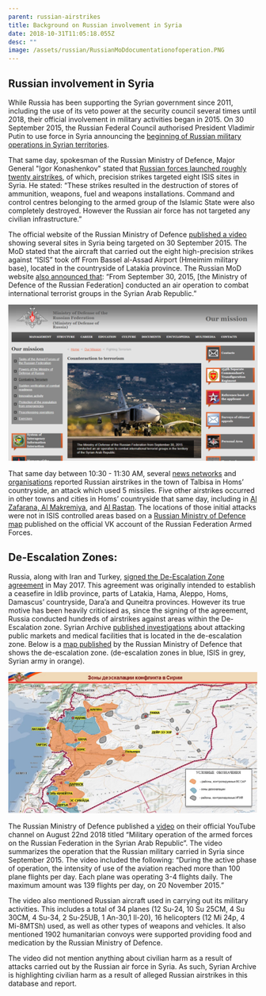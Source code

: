 ```yaml
---
parent: russian-airstrikes
title: Background on Russian involvement in Syria
date: 2018-10-31T11:05:18.055Z
desc: ""
image: /assets/russian/RussianMoDdocumentationofoperation.PNG
---
```



## Russian involvement in Syria

While Russia has been supporting the Syrian government since 2011, including the use of its veto power at the security council several times until 2018, their official involvement in military activities began in 2015. On 30 September 2015, the Russian Federal Council authorised President Vladimir Putin to use force in Syria announcing the [beginning of Russian military operations in Syrian territories](https://www.youtube.com/watch?v=qblmOvkV9KM).

That same day, spokesman of the Russian Ministry of Defence, Major General "Igor Konashenkov" stated that [Russian forces launched roughly twenty airstrikes](https://www.youtube.com/watch?v=qblmOvkV9KM), of which, precision strikes targeted eight ISIS sites in Syria. He stated: “These strikes resulted in the destruction of stores of ammunition, weapons, fuel and weapons installations. Command and control centres belonging to the armed group of the Islamic State were also completely destroyed. However the Russian air force has not targeted any civilian infrastructure.”

The official website of the Russian Ministry of Defence [published a video](http://eng.mil.ru/en/news_page/country/more.htm?id=12059172@egNews) showing several sites in Syria being targeted on 30 September 2015. The MoD stated that the aircraft that carried out the eight high-precision strikes against “ISIS” took off From Bassel al-Assad Airport (Hmeimim military base), located in the countryside of Latakia province. The Russian MoD website [also announced that](https://structure.mil.ru/mission/fight_against_terrorism.htm): “From September 30, 2015, [the Ministry of Defence of the Russian Federation] conducted an air operation to combat international terrorist groups in the Syrian Arab Republic.”

![Russian Ministry of Defence announcing air operation in Syria](/assets/russian/ru-mod-website.png)

That same day between 10:30 - 11:30 AM, several [news networks](https://www.youtube.com/watch?v=KqEtOd5Mypg) and [organisations](http://www.vdc-sy.info/pdf/reports/1444252328-Arabic.pdf) reported Russian airstrikes in the town of Talbisa in Homs’ countryside, an attack which used 5 missiles. Five other airstrikes occurred in other towns and cities in Homs’ countryside that same day, including in [Al Zafarana, Al Makremiya](https://vdc-sy.net/report-on-russian-attacks-ar/), and [Al Rastan](https://www.youtube.com/watch?v=lIX_NE2R5ms). The locations of those initial attacks were not in ISIS controlled areas based on a [Russian Ministry of Defence map](https://vk.com/wall-3457550_23655) published on the official VK account of the Russian Federation Armed Forces.


## De-Escalation Zones:

Russia, along with Iran and Turkey, [signed the De-Escalation Zone agreement](https://www.youtube.com/watch?v=5cF-gIL8yzk) in May 2017. This agreement was originally intended to establish a ceasefire in Idlib province, parts of Latakia, Hama, Aleppo, Homs, Damascus’ countryside, Dara’a and Quneitra provinces. However its true motive has been heavily criticised as, since the signing of the agreement, Russia conducted hundreds of airstrikes against areas within the De-Escalation zone. Syrian Archive [published investigations](https://syrianarchive.org/en/investigations) about attacking public markets and medical facilities that is located in the de-escalation zone. Below is a [map published](https://function.mil.ru/news_page/intrel/more.htm?id=12121964%40egNews) by the Russian Ministry of Defence that shows the de-escalation zone. (de-escalation zones in blue, ISIS in grey, Syrian army in orange).

![De-escalation Zone Map](/assets/russian/ru_de-escalation_zone.png)

The Russian Ministry of Defence published a [video](https://www.youtube.com/watch?v=viCiwbJG5Pk) on their official YouTube channel on August 22nd 2018 titled “Military operation of the armed forces on the Russian Federation in the Syrian Arab Republic”. The video summarizes the operation that the Russian military carried in Syria since September 2015. The video included the following: “During the active phase of operation, the intensity of use of the aviation reached more than 100 plane flights per day. Each plane was operating 3-4 flights daily. The maximum amount was 139 flights per day, on 20 November 2015.”

The video also mentioned Russian aircraft used in carrying out its military activities. This includes a total of 34 planes (12 Su-24, 10 Su 25CM, 4 Su 30CM, 4 Su-34, 2 Su-25UB, 1 An-30,1 Il-20), 16 helicopters (12 Mi 24p, 4 Mi-8MTSh) used, as well as other types of weapons and vehicles. It also mentioned 1902 humanitarian convoys were supported providing food and medication by the Russian Ministry of Defence.

The video did not mention anything about civilian harm as a result of attacks carried out by the Russian air force in Syria. As such, Syrian Archive is highlighting civilian harm as a result of alleged Russian airstrikes in this database and report.
